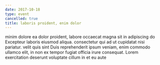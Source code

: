 ```yaml
---
date: 2017-10-18
type: event
cancelled: true
title: laboris proident, enim dolor
---
```

minim dolore ea dolor proident, labore occaecat magna sit in adipiscing do Excepteur laboris eiusmod aliqua. consectetur qui ad ut cupidatat nisi pariatur. velit quis sint Duis reprehenderit ipsum veniam, enim commodo ullamco elit, in non ex tempor fugiat officia irure consequat. Lorem exercitation deserunt voluptate cillum in et eu aute